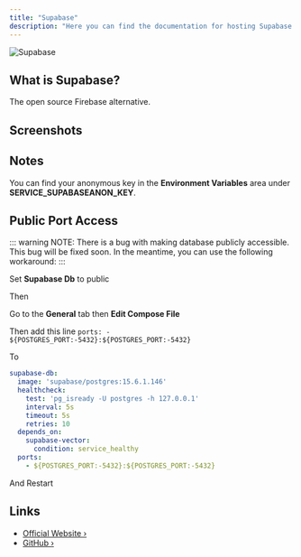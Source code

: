 ```yaml
---
title: "Supabase"
description: "Here you can find the documentation for hosting Supabase with Coolify."
---
```


![Supabase](https://user-images.githubusercontent.com/8291514/213727225-56186826-bee8-43b5-9b15-86e839d89393.png#gh-dark-mode-only)

## What is Supabase?

The open source Firebase alternative.

## Screenshots

<ZoomableImage src="/docs/images/services/supabase-selfhost.webp" />

## Notes

You can find your anonymous key in the **Environment Variables** area under **SERVICE_SUPABASEANON_KEY**.

## Public Port Access

::: warning NOTE: 
There is a bug with making database publicly accessible. This bug will be fixed soon. In the meantime, you can use the following workaround:
:::

Set **Supabase Db** to public

<ZoomableImage src="/docs/images/services/supabase-db-fix.webp" />

Then

Go to the **General** tab then **Edit Compose File**

Then add this line 
`ports:
      - ${POSTGRES_PORT:-5432}:${POSTGRES_PORT:-5432}`

To 
```yaml
supabase-db:
  image: 'supabase/postgres:15.6.1.146'
  healthcheck:
    test: 'pg_isready -U postgres -h 127.0.0.1'
    interval: 5s
    timeout: 5s
    retries: 10
  depends_on:
    supabase-vector:
      condition: service_healthy
  ports:
    - ${POSTGRES_PORT:-5432}:${POSTGRES_PORT:-5432}
```

And Restart

## Links

- [Official Website ›](https://supabase.io)
- [GitHub ›](https://github.com/supabase/supabase)
